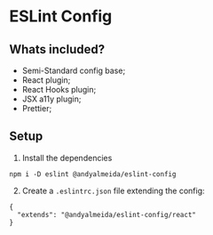 # ESLint Config

## Whats included?

- Semi-Standard config base;
- React plugin;
- React Hooks plugin;
- JSX a11y plugin;
- Prettier;

## Setup

1. Install the dependencies

```
npm i -D eslint @andyalmeida/eslint-config
```

2. Create a `.eslintrc.json` file extending the config:

```
{
  "extends": "@andyalmeida/eslint-config/react"
}
```
